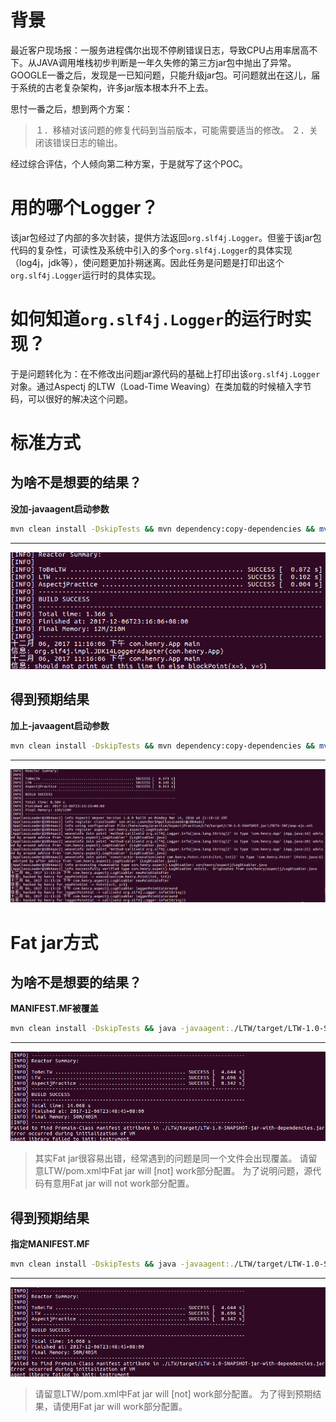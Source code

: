 # 背景

最近客户现场报：一服务进程偶尔出现不停刷错误日志，导致CPU占用率居高不下。从JAVA调用堆栈初步判断是一年久失修的第三方jar包中抛出了异常。GOOGLE一番之后，发现是一已知问题，只能升级jar包。可问题就出在这儿，届于系统的古老复杂架构，许多jar版本根本升不上去。

思忖一番之后，想到两个方案：
>１．移植对该问题的修复代码到当前版本，可能需要适当的修改。
>２．关闭该错误日志的输出。

经过综合评估，个人倾向第二种方案，于是就写了这个POC。

# 用的哪个Logger？
该jar包经过了内部的多次封装，提供方法返回`org.slf4j.Logger`。但鉴于该jar包代码的复杂性，可读性及系统中引入的多个`org.slf4j.Logger`的具体实现（log4j，jdk等），使问题更加扑朔迷离。因此任务是问题是打印出这个`org.slf4j.Logger`运行时的具体实现。

# 如何知道`org.slf4j.Logger`的运行时实现？
于是问题转化为：在不修改出问题jar源代码的基础上打印出该`org.slf4j.Logger`对象。通过Aspectj 的LTW（Load-Time Weaving）在类加载的时候植入字节码，可以很好的解决这个问题。

# 标准方式

## 为啥不是想要的结果？
**没加-javaagent启动参数**
```bash
mvn clean install -DskipTests && mvn dependency:copy-dependencies && mv ./LTW/target/dependency/slf4j-log4j12-1.7.6.jar ./LTW/target/ && java -cp .:./LTW/target/LTW-1.0-SNAPSHOT.jar:./LTW/target/dependency/* com.henry.App
```
___
![](images/no-ltw.png)

## 得到预期结果
**加上-javaagent启动参数**
```bash
mvn clean install -DskipTests && mvn dependency:copy-dependencies && mv ./LTW/target/dependency/slf4j-log4j12-1.7.6.jar ./LTW/target/ && java -javaagent:./LTW/target/dependency/aspectjweaver-1.8.9.jar -cp .:./LTW/target/LTW-1.0-SNAPSHOT.jar:./LTW/target/dependency/* com.henry.App
```
___
![](images/ltw.png)


# Fat jar方式

## 为啥不是想要的结果？
**MANIFEST.MF被覆盖**
```bash
mvn clean install -DskipTests && java -javaagent:./LTW/target/LTW-1.0-SNAPSHOT-jar-with-dependencies.jar -jar ./LTW/target/LTW-1.0-SNAPSHOT-jar-with-dependencies.jar
```
___
![](images/fat-jar-with-error.png)

> 其实Fat jar很容易出错，经常遇到的问题是同一个文件会出现覆盖。
> 请留意LTW/pom.xml中Fat jar will [not] work部分配置。
> 为了说明问题，源代码有意用Fat jar will not work部分配置。

## 得到预期结果
**指定MANIFEST.MF**
```bash
mvn clean install -DskipTests && java -javaagent:./LTW/target/LTW-1.0-SNAPSHOT-jar-with-dependencies.jar -jar ./LTW/target/LTW-1.0-SNAPSHOT-jar-with-dependencies.jar
```
___
![](images/fat-jar-with-error.png)
> 请留意LTW/pom.xml中Fat jar will [not] work部分配置。
> 为了得到预期结果，请使用Fat jar will work部分配置。